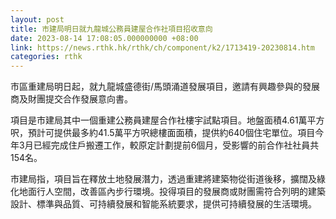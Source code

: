 ```yaml
---
layout: post
title: 市建局明日就九龍城公務員建屋合作社項目招收意向
date: 2023-08-14 17:08:05.000000000 +08:00
link: https://news.rthk.hk/rthk/ch/component/k2/1713419-20230814.htm
categories: rthk
---
```


市區重建局明日起，就九龍城盛德街/馬頭涌道發展項目，邀請有興趣參與的發展商及財團提交合作發展意向書。

項目是市建局其中一個重建公務員建屋合作社樓宇試點項目。地盤面積4.61萬平方呎，預計可提供最多約41.5萬平方呎總樓面面積，提供約640個住宅單位。項目今年3月已經完成住戶搬遷工作，較原定計劃提前6個月，受影響的前合作社社員共154名。

市建局指，項目旨在釋放土地發展潛力，透過重建將建築物從街道後移，擴闊及綠化地面行人空間，改善區內步行環境。投得項目的發展商或財團需符合列明的建築設計、標準與品質、可持續發展和智能系統要求，提供可持續發展的生活環境。
